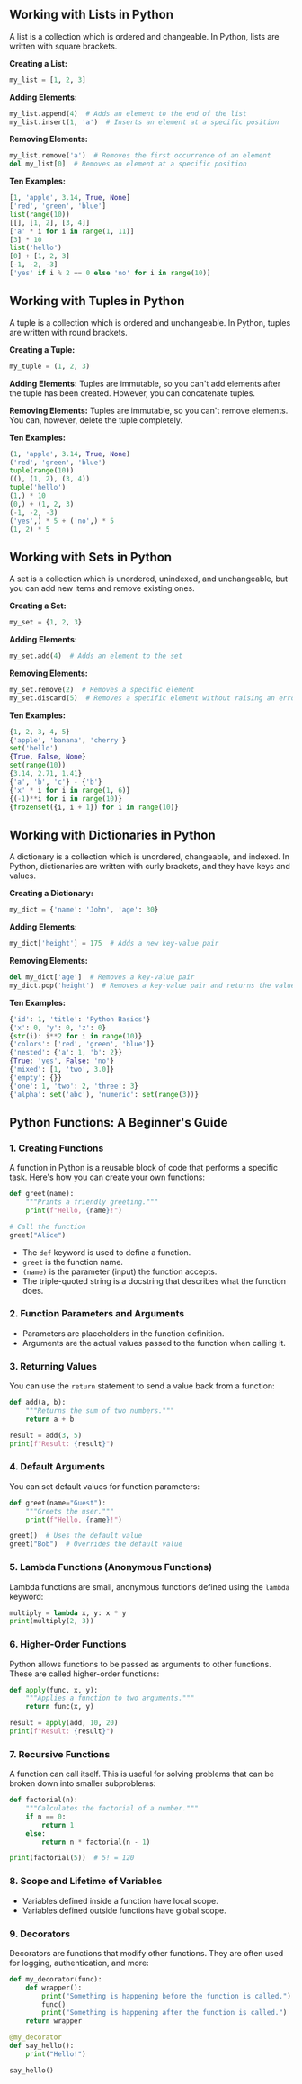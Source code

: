 ## **Working with Lists in Python**

A list is a collection which is ordered and changeable. In Python, lists are written with square brackets.

**Creating a List:**
```python
my_list = [1, 2, 3]
```

**Adding Elements:**
```python
my_list.append(4)  # Adds an element to the end of the list
my_list.insert(1, 'a')  # Inserts an element at a specific position
```

**Removing Elements:**
```python
my_list.remove('a')  # Removes the first occurrence of an element
del my_list[0]  # Removes an element at a specific position
```

**Ten Examples:**
```python
[1, 'apple', 3.14, True, None]
['red', 'green', 'blue']
list(range(10))
[[], [1, 2], [3, 4]]
['a' * i for i in range(1, 11)]
[3] * 10
list('hello')
[0] + [1, 2, 3]
[-1, -2, -3]
['yes' if i % 2 == 0 else 'no' for i in range(10)]
```

## **Working with Tuples in Python**

A tuple is a collection which is ordered and unchangeable. In Python, tuples are written with round brackets.

**Creating a Tuple:**
```python
my_tuple = (1, 2, 3)
```

**Adding Elements:**
Tuples are immutable, so you can't add elements after the tuple has been created. However, you can concatenate tuples.

**Removing Elements:**
Tuples are immutable, so you can't remove elements. You can, however, delete the tuple completely.

**Ten Examples:**
```python
(1, 'apple', 3.14, True, None)
('red', 'green', 'blue')
tuple(range(10))
((), (1, 2), (3, 4))
tuple('hello')
(1,) * 10
(0,) + (1, 2, 3)
(-1, -2, -3)
('yes',) * 5 + ('no',) * 5
(1, 2) * 5
```

## **Working with Sets in Python**

A set is a collection which is unordered, unindexed, and unchangeable, but you can add new items and remove existing ones.

**Creating a Set:**
```python
my_set = {1, 2, 3}
```

**Adding Elements:**
```python
my_set.add(4)  # Adds an element to the set
```

**Removing Elements:**
```python
my_set.remove(2)  # Removes a specific element
my_set.discard(5)  # Removes a specific element without raising an error if the element does not exist
```

**Ten Examples:**
```python
{1, 2, 3, 4, 5}
{'apple', 'banana', 'cherry'}
set('hello')
{True, False, None}
set(range(10))
{3.14, 2.71, 1.41}
{'a', 'b', 'c'} - {'b'}
{'x' * i for i in range(1, 6)}
{(-1)**i for i in range(10)}
{frozenset({i, i + 1}) for i in range(10)}
```

## **Working with Dictionaries in Python**

A dictionary is a collection which is unordered, changeable, and indexed. In Python, dictionaries are written with curly brackets, and they have keys and values.

**Creating a Dictionary:**
```python
my_dict = {'name': 'John', 'age': 30}
```

**Adding Elements:**
```python
my_dict['height'] = 175  # Adds a new key-value pair
```

**Removing Elements:**
```python
del my_dict['age']  # Removes a key-value pair
my_dict.pop('height')  # Removes a key-value pair and returns the value
```

**Ten Examples:**
```python
{'id': 1, 'title': 'Python Basics'}
{'x': 0, 'y': 0, 'z': 0}
{str(i): i**2 for i in range(10)}
{'colors': ['red', 'green', 'blue']}
{'nested': {'a': 1, 'b': 2}}
{True: 'yes', False: 'no'}
{'mixed': [1, 'two', 3.0]}
{'empty': {}}
{'one': 1, 'two': 2, 'three': 3}
{'alpha': set('abc'), 'numeric': set(range(3))}
```

## **Python Functions: A Beginner's Guide**

### **1. Creating Functions**

A function in Python is a reusable block of code that performs a specific task. Here's how you can create your own functions:

```python
def greet(name):
    """Prints a friendly greeting."""
    print(f"Hello, {name}!")

# Call the function
greet("Alice")
```

- The `def` keyword is used to define a function.
- `greet` is the function name.
- `(name)` is the parameter (input) the function accepts.
- The triple-quoted string is a docstring that describes what the function does.

### **2. Function Parameters and Arguments**

- Parameters are placeholders in the function definition.
- Arguments are the actual values passed to the function when calling it.

### **3. Returning Values**

You can use the `return` statement to send a value back from a function:

```python
def add(a, b):
    """Returns the sum of two numbers."""
    return a + b

result = add(3, 5)
print(f"Result: {result}")
```

### **4. Default Arguments**

You can set default values for function parameters:

```python
def greet(name="Guest"):
    """Greets the user."""
    print(f"Hello, {name}!")

greet()  # Uses the default value
greet("Bob")  # Overrides the default value
```

### **5. Lambda Functions (Anonymous Functions)**

Lambda functions are small, anonymous functions defined using the `lambda` keyword:

```python
multiply = lambda x, y: x * y
print(multiply(2, 3))
```

### **6. Higher-Order Functions**

Python allows functions to be passed as arguments to other functions. These are called higher-order functions:

```python
def apply(func, x, y):
    """Applies a function to two arguments."""
    return func(x, y)

result = apply(add, 10, 20)
print(f"Result: {result}")
```

### **7. Recursive Functions**

A function can call itself. This is useful for solving problems that can be broken down into smaller subproblems:

```python
def factorial(n):
    """Calculates the factorial of a number."""
    if n == 0:
        return 1
    else:
        return n * factorial(n - 1)

print(factorial(5))  # 5! = 120
```

### **8. Scope and Lifetime of Variables**

- Variables defined inside a function have local scope.
- Variables defined outside functions have global scope.

### **9. Decorators**

Decorators are functions that modify other functions. They are often used for logging, authentication, and more:

```python
def my_decorator(func):
    def wrapper():
        print("Something is happening before the function is called.")
        func()
        print("Something is happening after the function is called.")
    return wrapper

@my_decorator
def say_hello():
    print("Hello!")

say_hello()
```
